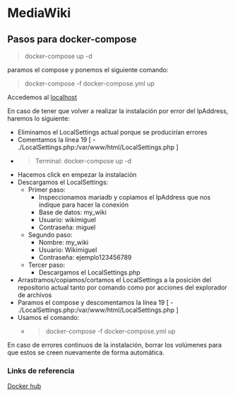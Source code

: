 # MediaWiki
## Pasos para docker-compose
> docker-compose up -d 

paramos el compose y ponemos el siguiente comando:

> docker-compose -f docker-compose.yml up

Accedemos al [localhost](http://localhost:8082)

En caso de tener que volver a realizar la instalación por error del IpAddress, haremos lo siguiente:
*   Eliminamos el LocalSettings actual porque se producirían errores
*   Comentamos la línea 19 [ - ./LocalSettings.php:/var/www/html/LocalSettings.php ]
* > Terminal: docker-compose up -d
*   Hacemos click en empezar la instalación
*   Descargamos el LocalSettings:
    *   Primer paso:
        *   Inspeccionamos mariadb y copiamos el IpAddress que nos indique para hacer la conexión
        *   Base de datos: my_wiki
        *   Usuario: wikimiguel
        *   Contraseña: miguel
    *   Segundo paso:
        *   Nombre: my_wiki
        *   Usuario: Wikimiguel
        *   Contraseña: ejemplo123456789
    *   Tercer paso:
        *   Descargamos el LocalSettings.php
*   Arrastramos/copiamos/cortamos el LocalSettings a la posición del repositorio actual tanto por comando como por acciones del explorador de archivos
*   Paramos el compose y descomentamos la línea 19 [ - ./LocalSettings.php:/var/www/html/LocalSettings.php ]
*   Usamos el comando:
    *   >  docker-compose -f docker-compose.yml up

En caso de errores continuos de la instalación, borrar los volúmenes para que estos se creen nuevamente de forma automática.

### Links de referencia
[Docker hub](https://hub.docker.com/_/mediawiki)
